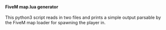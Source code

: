 #### FiveM map.lua generator

This python3 script reads in two files and prints a simple output parsable by the FiveM map loader for spawning the player in.
